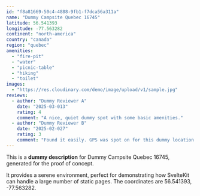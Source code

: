 ```yaml
---
id: "f8a81669-50c4-4888-9fb1-f7dca56a311a"
name: "Dummy Campsite Quebec 16745"
latitude: 56.541393
longitude: -77.563282
continent: "north-america"
country: "canada"
region: "quebec"
amenities:
  - "fire-pit"
  - "water"
  - "picnic-table"
  - "hiking"
  - "toilet"
images:
  - "https://res.cloudinary.com/demo/image/upload/v1/sample.jpg"
reviews:
  - author: "Dummy Reviewer A"
    date: "2025-03-013"
    rating: 4
    comment: "A nice, quiet dummy spot with some basic amenities."
  - author: "Dummy Reviewer B"
    date: "2025-02-027"
    rating: 3
    comment: "Found it easily. GPS was spot on for this dummy location."
---
```


This is a **dummy description** for Dummy Campsite Quebec 16745, generated for the proof of concept.

It provides a serene environment, perfect for demonstrating how SvelteKit can handle a large number of static pages. The coordinates are 56.541393, -77.563282.
